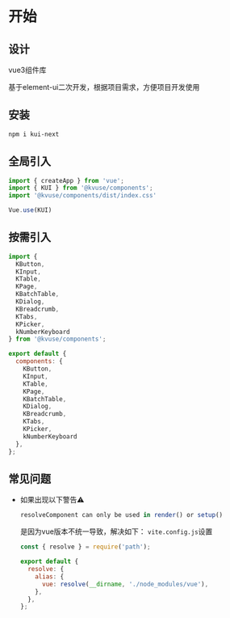 
# 开始

## 设计

vue3组件库

基于element-ui二次开发，根据项目需求，方便项目开发使用

## 安装

```bash
npm i kui-next
```

## 全局引入

```js
import { createApp } from 'vue';
import { KUI } from '@kvuse/components';
import '@kvuse/components/dist/index.css'

Vue.use(KUI)

```

## 按需引入

```js
import {
  KButton,
  KInput,
  KTable,
  KPage,
  KBatchTable,
  KDialog,
  KBreadcrumb,
  KTabs,
  KPicker,
  kNumberKeyboard
} from '@kvuse/components';

export default {
  components: {
    KButton,
    KInput,
    KTable,
    KPage,
    KBatchTable,
    KDialog,
    KBreadcrumb,
    KTabs,
    KPicker,
    kNumberKeyboard
  },
};
```

## 常见问题

- 如果出现以下警告⚠️

  ```js
  resolveComponent can only be used in render() or setup()
  ```

  是因为vue版本不统一导致，解决如下：
  `vite.config.js`设置
  
  ```js
  const { resolve } = require('path');

  export default {
    resolve: {
      alias: {
        vue: resolve(__dirname, './node_modules/vue'),
      },
    },
  };
  ```
